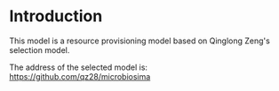 # Introduction
  This model is a resource provisioning model based on Qinglong Zeng's selection model.
  
  The address of the selected model is: https://github.com/qz28/microbiosima
##
